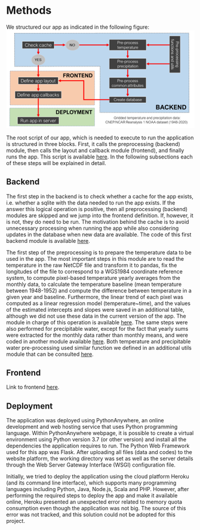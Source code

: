 # Methods

We structured our app as indicated in the following figure:
![alt text](figures/workflow.png?raw=true)

The root script of our app, which is needed to execute to run the application is structured in three blocks. First, it calls the preprocessing (backend) module, then calls the layout and callback module (frontend), and finally runs the app. This script is available [here](https://github.com/carlesmila/GeotechClimateChange/blob/master/app.py). In the following subsections each of these steps will be explained in detail.

## Backend

The first step in the backend is to check whether a cache for the app exists, i.e. whether a sqlite with the data needed to run the app exists. If the answer this logical operation is positive, then all preprocessing (backend) modules are skipped and we jump into the frontend definition. If, however, it is not, they do need to be run. The motivation behind the cache is to avoid unnecessary processing when running the app while also considering updates in the database when new data are available. The code of this first backend module is available [here](https://github.com/carlesmila/GeotechClimateChange/blob/master/CheckCachePreprocess.py).

The first step of the preprocessing is to prepare the temperature data to be used in the app. The most important steps in this module are to read the temperature in the raw NetCDF file and transform it to pandas, fix the longitudes of the file to correspond to a WGS1984 coordinate reference system, to compute pixel-based temperature yearly averages from the monthly data, to calculate the temperature baseline (mean temperature between 1948-1952) and compute the difference between temperature in a given year and baseline. Furthermore, the linear trend of each pixel was computed as a linear regression model (temperature~time), and the values of the estimated intercepts and slopes were saved in an additional table, although we did not use these data in the current version of the app. The module in charge of this operation is available [here](https://github.com/carlesmila/GeotechClimateChange/blob/master/PreprocessTemp.py). The same steps were also performed for precipitable water, except for the fact that yearly sums were extracted for the monthly data rather than monthly means, and were coded in another module available [here](https://github.com/carlesmila/GeotechClimateChange/blob/master/PreprocessPrecip.py). Both temperature and precipitable water pre-processing used similar function we defined in an additional utils module that can be consulted [here](https://github.com/carlesmila/GeotechClimateChange/blob/master/PreprocessUtils.py).

## Frontend

Link to frontend [here](https://github.com/carlesmila/GeotechClimateChange/blob/master/DefineApp.py).

## Deployment
The application was deployed using PythonAnywhere, an online development and web hosting service that uses Python programming language. Within PythonAnywhere webpage, it is possible to create a virtual environment using Python version 3.7 (or other version) and install all the dependencies the application requires to run. The Python Web Framework used for this app was Flask. After uploading all files (data and codes) to the website platform, the working directory was set as well as the server details through the Web Server Gateway Interface (WSGI) configuration file.

Initially, we tried to deploy the application using the cloud platform Heroku (and its command line interface), which supports many programming languages including Python, Java, Node.js, Scala and PHP. However, after performing the required steps to deploy the app and make it available online, Heroku presented an unexpected error related to memory quota consumption even though the application was not big. The source of this error was not tracked, and this solution could not be adopted for this project.
